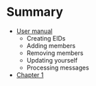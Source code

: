 # Summary

- [User manual](user_manual/README.md)
  - Creating EIDs
  - Adding members
  - Removing members
  - Updating yourself
  - Processing messages
- [Chapter 1](./chapter_1.md)
